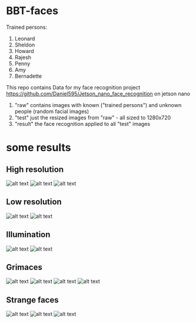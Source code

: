# BBT-faces


Trained persons:
1. Leonard
2. Sheldon
3. Howard
4. Rajesh
5. Penny
6. Amy
7. Bernadette

This repo contains Data for my face recognition project https://github.com/Daniel595/Jetson_nano_face_recognition on jetson nano 
1. "raw" contains images with known ("trained persons") and unknown people (random facial images)
2. "test" just the resized images from "raw" - all sized to 1280x720 
3. "result" the face recognition applied to all "test" images

# some results

## High resolution
![alt text](https://github.com/Daniel595/testdata/blob/master/result/113.png)
![alt text](https://github.com/Daniel595/testdata/blob/master/result/88.png)
![alt text](https://github.com/Daniel595/testdata/blob/master/result/104.png)

## Low resolution
![alt text](https://github.com/Daniel595/testdata/blob/master/result/58.png)
![alt text](https://github.com/Daniel595/testdata/blob/master/result/23.png)

## Illumination
![alt text](https://github.com/Daniel595/testdata/blob/master/result/85.png)
![alt text](https://github.com/Daniel595/testdata/blob/master/result/55.png)

## Grimaces
![alt text](https://github.com/Daniel595/testdata/blob/master/result/60.png)
![alt text](https://github.com/Daniel595/testdata/blob/master/result/9.png)
![alt text](https://github.com/Daniel595/testdata/blob/master/result/28.png)
![alt text](https://github.com/Daniel595/testdata/blob/master/result/5.png)


## Strange faces
![alt text](https://github.com/Daniel595/testdata/blob/master/result/49.png)
![alt text](https://github.com/Daniel595/testdata/blob/master/result/84.png)
![alt text](https://github.com/Daniel595/testdata/blob/master/result/94.png)

